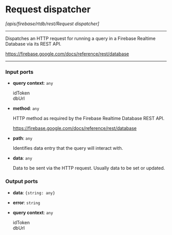 # Request dispatcher

_[apis/firebase/rtdb/rest/Request dispatcher]_

---

Dispatches an HTTP request for running a query in a Firebase Realtime Database via its REST API.  
  
https://firebase.google.com/docs/reference/rest/database  

---

### Input ports

* __query context__: ` any `


    idToken  
    dbUrl  


* __method__: ` any `


    HTTP method as required by the Firebase Realtime Database REST API.  
      
    https://firebase.google.com/docs/reference/rest/database  


* __path__: ` any `


    Identifies data entry that the query will interact with.  


* __data__: ` any `


    Data to be sent via the HTTP request. Usually data to be set or updated.  

### Output ports

* __data__: ` {string: any} `


* __error__: ` string `


* __query context__: ` any `


    idToken  
    dbUrl  

